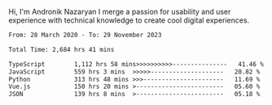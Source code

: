 Hi, I'm Andronik Nazaryan
I merge a passion for usability and user experience with technical knowledge to create cool digital experiences.


<!--START_SECTION:waka-->

```txt
From: 28 March 2020 - To: 29 November 2023

Total Time: 2,684 hrs 41 mins

TypeScript        1,112 hrs 58 mins>>>>>>>>>>---------------   41.46 %
JavaScript        559 hrs 3 mins  >>>>>--------------------   20.82 %
Python            313 hrs 48 mins >>>----------------------   11.69 %
Vue.js            150 hrs 20 mins >------------------------   05.60 %
JSON              139 hrs 8 mins  >------------------------   05.18 %
```

<!--END_SECTION:waka-->
